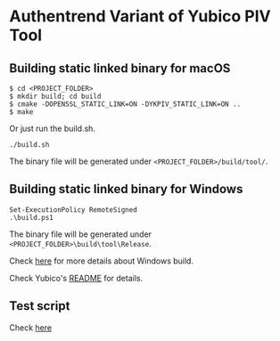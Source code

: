 # Authentrend Variant of Yubico PIV Tool

## Building static linked binary for macOS

```
$ cd <PROJECT_FOLDER>
$ mkdir build; cd build
$ cmake -DOPENSSL_STATIC_LINK=ON -DYKPIV_STATIC_LINK=ON ..
$ make
```
Or just run the build.sh.
```
./build.sh
```

The binary file will be generated under ```<PROJECT_FOLDER>/build/tool/```.

## Building static linked binary for Windows

```
Set-ExecutionPolicy RemoteSigned
.\build.ps1
```

The binary file will be generated under ```<PROJECT_FOLDER>\build\tool\Release```.

Check [here](https://github.com/Yubico/yubico-piv-tool/blob/master/.github/workflows/windows_build.yml
) for more details about Windows build.

Check Yubico's [README](./README) for details.

## Test script

Check [here](./resources/tests/README.md)
